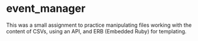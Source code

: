 # event_manager

This was a small assignment to practice manipulating files working with the content of CSVs, using an API, and ERB (Embedded Ruby) for templating. 